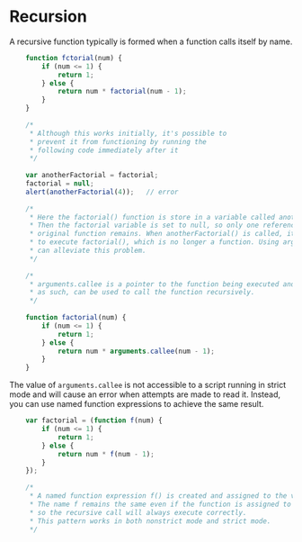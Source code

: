 # Recursion
A recursive function typically is formed when a function calls itself by name.

```javascript
    function fctorial(num) {
        if (num <= 1) {
            return 1;
        } else {
            return num * factorial(num - 1);
        }
    }
    
    /*
     * Although this works initially, it's possible to
     * prevent it from functioning by running the 
     * following code immediately after it
     */
     
    var anotherFactorial = factorial;
    factorial = null;
    alert(anotherFactorial(4));   // error
    
    /* 
     * Here the factorial() function is store in a variable called anotherFactorial.
     * Then the factorial variable is set to null, so only one reference to the 
     * original function remains. When anotherFactorial() is called, it will try 
     * to execute factorial(), which is no longer a function. Using arguments.callee
     * can alleviate this problem.
     */
     
    /*
     * arguments.callee is a pointer to the function being executed and, 
     * as such, can be used to call the function recursively.
     */
    
    function factorial(num) {
        if (num <= 1) {
            return 1;
        } else {
            return num * arguments.callee(num - 1);
        }
    }
```

The value of `arguments.callee` is not accessible to a script running in strict mode and will cause an error when attempts are made to read it. Instead, you can use named function expressions to achieve the same result.

```javascript
    var factorial = (function f(num) {
        if (num <= 1) {
            return 1;
        } else {
            return num * f(num - 1);
        }
    });
    
    /*
     * A named function expression f() is created and assigned to the variable factorial.
     * The name f remains the same even if the function is assigned to another variable,
     * so the recursive call will always execute correctly.
     * This pattern works in both nonstrict mode and strict mode.
     */
```



